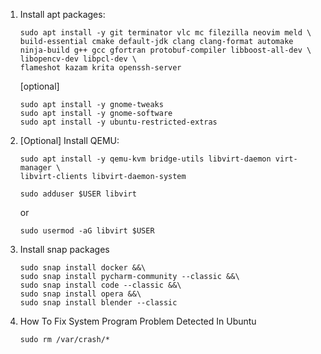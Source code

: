 1. Install apt packages:
    ```
    sudo apt install -y git terminator vlc mc filezilla neovim meld \
    build-essential cmake default-jdk clang clang-format automake ninja-build g++ gcc gfortran protobuf-compiler libboost-all-dev \
    libopencv-dev libpcl-dev \
    flameshot kazam krita openssh-server
    ```
    [optional]
    ```
    sudo apt install -y gnome-tweaks
    sudo apt install -y gnome-software
    sudo apt install -y ubuntu-restricted-extras
    ```
1. [Optional] Install QEMU:
    ```
    sudo apt install -y qemu-kvm bridge-utils libvirt-daemon virt-manager \
	libvirt-clients libvirt-daemon-system
    ```
    ```
    sudo adduser $USER libvirt
    ```
    or
    ```
    sudo usermod -aG libvirt $USER
    ```

1. Install snap packages
    ```
    sudo snap install docker &&\
    sudo snap install pycharm-community --classic &&\
    sudo snap install code --classic &&\
    sudo snap install opera &&\
    sudo snap install blender --classic
    ```
1. How To Fix System Program Problem Detected In Ubuntu
    ```
    sudo rm /var/crash/*
    ```
